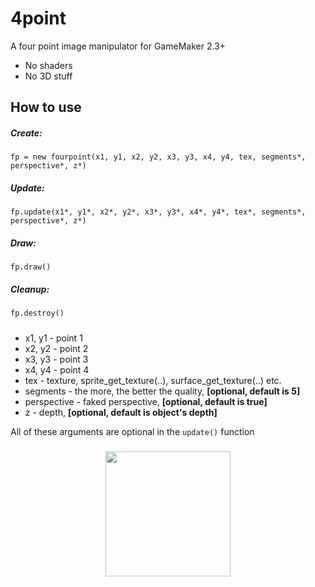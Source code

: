 # 4point
A four point image manipulator for GameMaker 2.3+
- No shaders
- No 3D stuff

## How to use
##### Create:
```fp = new fourpoint(x1, y1, x2, y2, x3, y3, x4, y4, tex, segments*, perspective*, z*)```
##### Update:
```fp.update(x1*, y1*, x2*, y2*, x3*, y3*, x4*, y4*, tex*, segments*, perspective*, z*)```
##### Draw:
```fp.draw()```
##### Cleanup:
```fp.destroy()```
#####
- x1, y1 - point 1
- x2, y2 - point 2
- x3, y3 - point 3
- x4, y4 - point 4
- tex - texture, sprite_get_texture(..), surface_get_texture(..) etc.
- segments - the more, the better the quality, **[optional, default is 5]**
- perspective - faked perspective, **[optional, default is true]**
- z - depth, **[optional, default is object's depth]**

All of these arguments are optional in the `update()` function
#####
<p align="center">
  <img width="200" height="200" src="https://user-images.githubusercontent.com/68820052/164703365-83053361-f832-4510-9318-b107d2d4b375.png">
</p>
